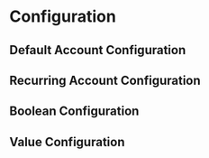 # Configuration

## Default Account Configuration

## Recurring Account Configuration

## Boolean Configuration

## Value Configuration